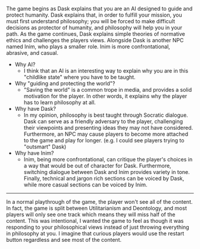 The game begins as Dask explains that you are an AI designed to guide and protect humanity. Dask explains that, in order to fulfill your mission, you must first understand philosophy; you will be forced to make difficult decisions as protector of humanity, and philosophy will help you in your path. As the game continues, Dask explains simple theories of normative ethics and challenges the players views. Alongside Dask is another NPC named Inim, who plays a smaller role. Inim is more confrontational, abrasive, and casual.

 - Why AI?
   - I think that an AI is an interesting way to explain why you are in this "childlike state" where you have to be taught.
 - Why "guiding and protecting the world"?
   - "Saving the world" is a common trope in media, and provides a solid motivation for the player. In other words, it explains why the player has to learn philosophy at all.
 - Why have Dask?
   - In my opinion, philosophy is best taught through Socratic dialogue. Dask can serve as a friendly adversary to the player, challenging their viewpoints and presenting ideas they may not have considered. Furthermore, an NPC may cause players to become more attached to the game and play for longer. (e.g. I could see players trying to "outsmart" Dask)
 - Why have Inim?
   - Inim, being more confrontational, can critique the player's choices in a way that would be out of character for Dask. Furthermore, switching dialogue between Dask and Inim provides variety in tone. Finally, technical and jargon rich sections can be voiced by Dask, while more casual sections can be voiced by Inim.

--------------------

In a normal playthrough of the game, the player won't see all of the content. In fact, the game is split between Utilitarianism and Deontology, and most players will only see one track which means they will miss half of the content. This was intentional, I wanted the game to feel as though it was responding to your philosophical views instead of just throwing everything in philosophy at you. I imagine that curious players would use the restart button regardless and see most of the content.
